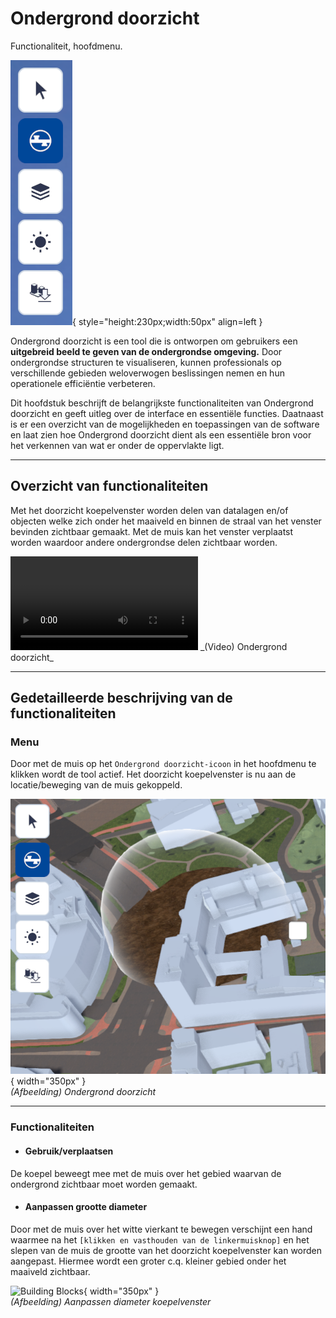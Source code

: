 # Ondergrond doorzicht

Functionaliteit, hoofdmenu.  


![Building Blocks](../handleiding/imgs/ondergrond.doorzicht.menu.main.png){ style="height:230px;width:50px"  align=left }

Ondergrond doorzicht is een tool die is ontworpen om gebruikers een **uitgebreid beeld te geven van de ondergrondse omgeving.** Door ondergrondse structuren te visualiseren, kunnen professionals op verschillende gebieden weloverwogen beslissingen nemen en hun operationele efficiëntie verbeteren. 

Dit hoofdstuk beschrijft de belangrijkste functionaliteiten van Ondergrond doorzicht en geeft uitleg over de interface en essentiële functies. Daatnaast is er een overzicht van de mogelijkheden en toepassingen van de software en laat zien hoe Ondergrond doorzicht dient als een essentiële bron voor het verkennen van wat er onder de oppervlakte ligt.

---

## Overzicht van functionaliteiten

Met het doorzicht koepelvenster worden delen van datalagen en/of objecten welke zich onder het maaiveld en binnen de straal van het venster bevinden zichtbaar gemaakt. Met de muis kan het venster verplaatst worden waardoor andere ondergrondse delen zichtbaar worden.

<video controls>
<source src="../video/ondergrond.doorzicht.mp4" type="video/mp4"></video>
_(Video) Ondergrond doorzicht_ 

---

## Gedetailleerde beschrijving van de functionaliteiten

### **Menu**
Door met de muis op het `Ondergrond doorzicht-icoon` in het hoofdmenu te klikken wordt de tool actief. Het doorzicht koepelvenster is nu aan de locatie/beweging van de muis gekoppeld.

![Building Blocks](../handleiding/imgs/ondergrond.menu.png){ width="350px" }  
_(Afbeelding) Ondergrond doorzicht_

---

### **Functionaliteiten**
 
* #### **Gebruik/verplaatsen**   
De koepel beweegt mee met de muis over het gebied waarvan de ondergrond zichtbaar moet worden gemaakt.

* #### **Aanpassen grootte diameter**   
Door met de muis over het witte vierkant te bewegen verschijnt een hand waarmee na het `[klikken en vasthouden van de linkermuisknop]` en het slepen van de muis de grootte van het doorzicht koepelvenster kan worden aangepast. Hiermee wordt een groter c.q. kleiner gebied onder het maaiveld zichtbaar.

![Building Blocks](../handleiding/imgs/ondergrond.gif){ width="350px" }  
_(Afbeelding) Aanpassen diameter koepelvenster_